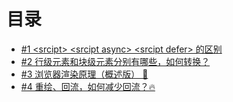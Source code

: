 # 目录

- [#1 \<srcipt\> \<srcipt async\> \<srcipt defer\> 的区别](/html/q1)
- [#2 行级元素和块级元素分别有哪些，如何转换？](/html/q2)
- [#3 浏览器渲染原理（概述版） 💪](/html/q3)
- [#4 重绘、回流，如何减少回流？🔥](/html/q4)
